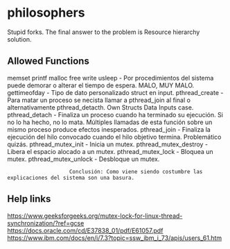 # philosophers
Stupid forks.
The final answer to the problem is Resource hierarchy solution.

## Allowed Functions
memset
printf
malloc
free
write
usleep					- Por procedimientos del sistema puede demorar o alterar el tiempo de espera. MALO, MUY MALO.
gettimeofday			- Tipo de dato personalizado struct en input.
pthread_create			- Para matar un proceso se necista llamar a pthread_join al final o alternativamente pthread_detacth. Own Structs Data Inputs case.
pthread_detach			- Finaliza un proceso cuando ha terminado su ejecución. Si no lo ha hecho, no lo mata. Múltiples llamadas de esta función sobre un mismo proceso produce efectos inesperados.
pthread_join			- Finaliza la ejecución del hilo convocado cuando el hilo objetivo termina. Problemático quizás.
pthread_mutex_init		- Inicia un mutex.
pthread_mutex_destroy	- Libera el espacio alocado a un mutex.
pthread_mutex_lock		- Bloquea un mutex.
pthread_mutex_unlock	- Desbloque un mutex.

						Conclusión: Como viene siendo costumbre las explicaciones del sistema son una basura.

## Help links
https://www.geeksforgeeks.org/mutex-lock-for-linux-thread-synchronization/?ref=gcse
https://docs.oracle.com/cd/E37838_01/pdf/E61057.pdf
https://www.ibm.com/docs/en/i/7.3?topic=ssw_ibm_i_73/apis/users_61.htm


